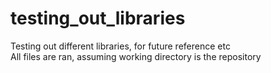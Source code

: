 # testing_out_libraries
Testing out different libraries, for future reference etc</br>
All files are ran, assuming working directory is the repository
